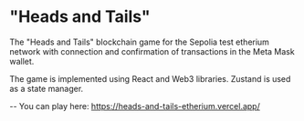 # "Heads and Tails"

The "Heads and Tails" blockchain game for the Sepolia test etherium network with connection and confirmation of transactions in the Meta Mask wallet.

The game is implemented using React and Web3 libraries. Zustand is used as a state manager.

-- You can play here: https://heads-and-tails-etherium.vercel.app/